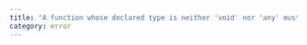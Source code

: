 ```yaml
---
title: "A function whose declared type is neither 'void' nor 'any' must return a value."
category: error
---
```

